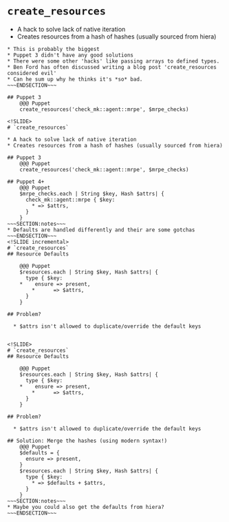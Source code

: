 <!SLIDE>
# `create_resources`

* A hack to solve lack of native iteration
* Creates resources from a hash of hashes (usually sourced from hiera)
~~~SECTION:notes~~~
* This is probably the biggest
* Puppet 3 didn't have any good solutions
* There were some other 'hacks' like passing arrays to defined types.
* Ben Ford has often discussed writing a blog post 'create_resources considered evil'
* Can he sum up why he thinks it's *so* bad.
~~~ENDSECTION~~~

## Puppet 3
    @@@ Puppet
    create_resources('check_mk::agent::mrpe', $mrpe_checks)

<!SLIDE>
# `create_resources`

* A hack to solve lack of native iteration
* Creates resources from a hash of hashes (usually sourced from hiera)

## Puppet 3
    @@@ Puppet
    create_resources('check_mk::agent::mrpe', $mrpe_checks)

## Puppet 4+
    @@@ Puppet
    $mrpe_checks.each | String $key, Hash $attrs| {
      check_mk::agent::mrpe { $key:
        * => $attrs,
      }
    }
~~~SECTION:notes~~~
* Defaults are handled differently and their are some gotchas
~~~ENDSECTION~~~
<!SLIDE incremental>
# `create_resources`
## Resource Defaults

    @@@ Puppet
    $resources.each | String $key, Hash $attrs| {
      type { $key:
    *    ensure => present,
        *      => $attrs,
      }
    }

## Problem?

  * $attrs isn't allowed to duplicate/override the default keys


<!SLIDE>
# `create_resources`
## Resource Defaults

    @@@ Puppet
    $resources.each | String $key, Hash $attrs| {
      type { $key:
    *    ensure => present,
        *      => $attrs,
      }
    }

## Problem?

  * $attrs isn't allowed to duplicate/override the default keys

## Solution: Merge the hashes (using modern syntax!)
    @@@ Puppet
    $defaults = {
      ensure => present,
    }
    $resources.each | String $key, Hash $attrs| {
      type { $key:
        * => $defaults + $attrs,
      }
    }
~~~SECTION:notes~~~
* Maybe you could also get the defaults from hiera?
~~~ENDSECTION~~~

